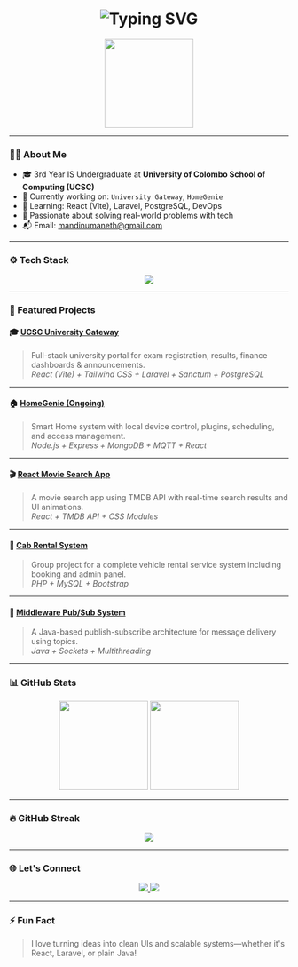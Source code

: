 <h1 align="center">
  <img src="https://readme-typing-svg.demolab.com?font=Fira+Code&size=26&pause=1000&color=00BFFF&center=true&vCenter=true&width=500&lines=Hi,+I'm+Mandinu+Maneth;IS+Undergraduate+at+UCSC" alt="Typing SVG" />
</h1>


<p align="center">
  <img src="https://user-images.githubusercontent.com/105813175/234852778-5b77790d-e3c1-4d21-a12a-7a2cd4d1a8a0.gif" height="160" />
</p>

---

### 👨‍💻 About Me

- 🎓 3rd Year IS Undergraduate at **University of Colombo School of Computing (UCSC)**
- 🔭 Currently working on: `University Gateway`, `HomeGenie`
- 🌱 Learning: React (Vite), Laravel, PostgreSQL, DevOps
- 💬 Passionate about solving real-world problems with tech
- 📬 Email: [mandinumaneth@gmail.com](mailto:mandinumaneth@gmail.com)

---

### ⚙️ Tech Stack

<p align="center">
  <img src="https://skillicons.dev/icons?i=react,ts,js,vite,tailwind,nodejs,laravel,php,postgres,mongodb,git,docker,vscode" />
</p>

---

### 🚀 Featured Projects

#### 🎓 [UCSC University Gateway](https://github.com/ucsc-ugs)
> Full-stack university portal for exam registration, results, finance dashboards & announcements.  
> _React (Vite) + Tailwind CSS + Laravel + Sanctum + PostgreSQL_

---

#### 🏠 [HomeGenie (Ongoing)](https://github.com/shashithucsc/Homegenie)
> Smart Home system with local device control, plugins, scheduling, and access management.  
> _Node.js + Express + MongoDB + MQTT + React_

---

#### 🎬 [React Movie Search App](https://github.com/mandinumaneth/React-Movie-search)
> A movie search app using TMDB API with real-time search results and UI animations.  
> _React + TMDB API + CSS Modules_

---

#### 🚖 [Cab Rental System](https://github.com/madarameegama7/Cab-Rental)
> Group project for a complete vehicle rental service system including booking and admin panel.  
> _PHP + MySQL + Bootstrap_

---

#### 📡 [Middleware Pub/Sub System](https://github.com/binuralk/middleware-pubsub)
> A Java-based publish-subscribe architecture for message delivery using topics.  
> _Java + Sockets + Multithreading_

---

### 📊 GitHub Stats

<p align="center">
  <img src="https://github-readme-stats.vercel.app/api?username=mandinumaneth&show_icons=true&theme=tokyonight&border_radius=12" height="160"/>
  <img src="https://github-readme-stats.vercel.app/api/top-langs/?username=mandinumaneth&layout=compact&theme=tokyonight&border_radius=12" height="160"/>
</p>

---

### 🔥 GitHub Streak

<p align="center">
  <img src="https://github-readme-streak-stats.herokuapp.com?user=mandinumaneth&theme=tokyonight&hide_border=true&date_format=M%20j%5B%2C%20Y%5D" />
</p>

---

### 🌐 Let's Connect

<p align="center">
  <a href="https://www.linkedin.com/in/mandinumaneth/" target="_blank">
    <img src="https://img.shields.io/badge/LinkedIn-0077B5?style=for-the-badge&logo=linkedin&logoColor=white" />
  </a>
  <a href="mailto:mandinumaneth@gmail.com" target="_blank">
    <img src="https://img.shields.io/badge/Gmail-EA4335?style=for-the-badge&logo=gmail&logoColor=white" />
  </a>
</p>

---

### ⚡ Fun Fact
> I love turning ideas into clean UIs and scalable systems—whether it's React, Laravel, or plain Java!
